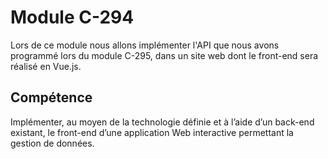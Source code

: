 # Module C-294
Lors de ce module nous allons implémenter l'API que nous avons programmé lors du module C-295, dans un site web dont le front-end sera réalisé en Vue.js.

## Compétence
Implémenter, au moyen de la technologie définie et à l’aide d’un back-end existant, le front-end d’une application Web interactive permettant la gestion de données.
